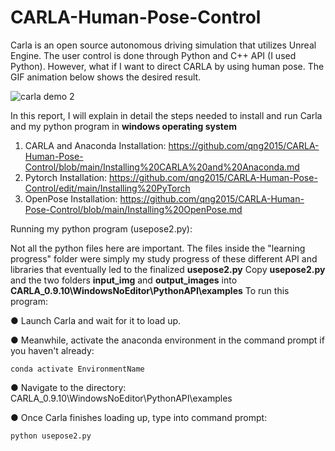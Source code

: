 # CARLA-Human-Pose-Control
Carla is an open source autonomous driving simulation that utilizes Unreal Engine. The user control is done through Python and C++ API (I used Python). However, what if I want to direct CARLA by using human pose. The GIF animation below shows the desired result.

![carla demo 2](https://user-images.githubusercontent.com/60516143/130524752-5bbe301a-4c64-4288-aa7c-51baf4955a6a.gif)

In this report, I will explain in detail the steps needed to install and run Carla and my python program in **windows operating system**
1) CARLA and Anaconda Installation: https://github.com/qng2015/CARLA-Human-Pose-Control/blob/main/Installing%20CARLA%20and%20Anaconda.md
2) Pytorch Installation: https://github.com/qng2015/CARLA-Human-Pose-Control/edit/main/Installing%20PyTorch
3) OpenPose Installation: https://github.com/qng2015/CARLA-Human-Pose-Control/blob/main/Installing%20OpenPose.md

Running my python program (usepose2.py):

Not all the python files here are important. The files inside the "learning progress" folder were simply my study progress of these different API and libraries that eventually led to the finalized **usepose2.py**
Copy **usepose2.py** and the two folders **input_img** and **output_images** into **CARLA_0.9.10\WindowsNoEditor\PythonAPI\examples**
To run this program:

●	Launch Carla and wait for it to load up. 

●	Meanwhile, activate the anaconda environment in the command prompt if you haven't already: 

    conda activate EnvironmentName
●	Navigate to the directory: CARLA_0.9.10\WindowsNoEditor\PythonAPI\examples 

●	Once Carla finishes loading up, type into command prompt:  

    python usepose2.py
